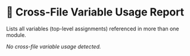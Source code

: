 # 🧩 Cross-File Variable Usage Report

Lists all variables (top-level assignments) referenced in more than one module.

_No cross-file variable usage detected._